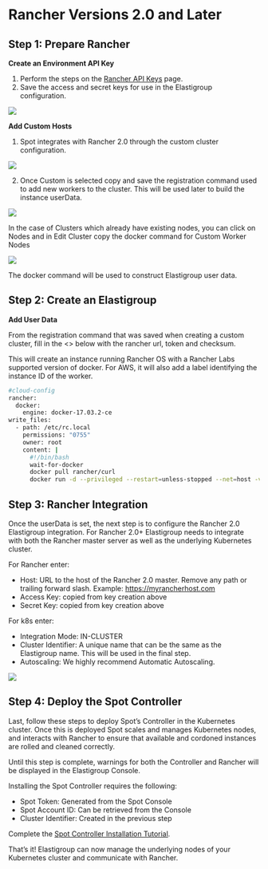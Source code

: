 # Rancher Versions 2.0 and Later

## Step 1: Prepare Rancher

**Create an Environment API Key**

1. Perform the steps on the [Rancher API Keys](https://rancher.com/docs/rancher/v2.x/en/user-settings/api-keys/) page.
2. Save the access and secret keys for use in the Elastigroup configuration.

<img src="/elastigroup/_media/rancher-20-later-01.png" />

**Add Custom Hosts**

1. Spot integrates with Rancher 2.0 through the custom cluster configuration.

<img src="/elastigroup/_media/rancher-20-later-02.png" />

2. Once Custom is selected copy and save the registration command used to add new workers to the cluster. This will be used later to build the instance userData.

<img src="/elastigroup/_media/rancher-20-later-03.png" />

In the case of Clusters which already have existing nodes, you can click on Nodes and in Edit Cluster copy the docker command for Custom Worker Nodes

<img src="/elastigroup/_media/rancher-20-later-04.png" />

The docker command will be used to construct Elastigroup user data.

## Step 2: Create an Elastigroup

**Add User Data**

From the registration command that was saved when creating a custom cluster, fill in the <> below with the rancher url, token and checksum.

This will create an instance running Rancher OS with a Rancher Labs supported version of docker. For AWS, it will also add a label identifying the instance ID of the worker.

```bash
#cloud-config
rancher:
  docker:
    engine: docker-17.03.2-ce
write_files:
  - path: /etc/rc.local
    permissions: "0755"
    owner: root
    content: |
      #!/bin/bash
      wait-for-docker
      docker pull rancher/curl
      docker run -d --privileged --restart=unless-stopped --net=host -v /etc/kubernetes:/etc/kubernetes -v /var/run:/var/run rancher/rancher-agent:v2.0.6 --server <RANCHER_URL> --token <TOKEN> --ca-checksum <CHECKSUM> --worker --label spotinst.instanceId=$(docker run rancher/curl http://169.254.169.254/latest/meta-data/instance-id)
```

## Step 3: Rancher Integration

Once the userData is set, the next step is to configure the Rancher 2.0 Elastigroup integration. For Rancher 2.0+ Elastigroup needs to integrate with both the Rancher master server as well as the underlying Kubernetes cluster.

For Rancher enter:

- Host: URL to the host of the Rancher 2.0 master. Remove any path or trailing forward slash. Example: https://myrancherhost.com
- Access Key: copied from key creation above
- Secret Key: copied from key creation above

For k8s enter:

- Integration Mode: IN-CLUSTER
- Cluster Identifier: A unique name that can be the same as the Elastigroup name. This will be used in the final step.
- Autoscaling: We highly recommend Automatic Autoscaling.

<img src="/elastigroup/_media/rancher-20-later-05.png" />

## Step 4: Deploy the Spot Controller

Last, follow these steps to deploy Spot’s Controller in the Kubernetes cluster. Once this is deployed Spot scales and manages Kubernetes nodes, and interacts with Rancher to ensure that available and cordoned instances are rolled and cleaned correctly.

Until this step is complete, warnings for both the Controller and Rancher will be displayed in the Elastigroup Console.

Installing the Spot Controller requires the following:

- Spot Token: Generated from the Spot Console
- Spot Account ID: Can be retrieved from the Console
- Cluster Identifier: Created in the previous step

Complete the [Spot Controller Installation Tutorial](ocean/tutorials/spot-kubernetes-tutorial/).

That’s it! Elastigroup can now manage the underlying nodes of your Kubernetes cluster and communicate with Rancher.
